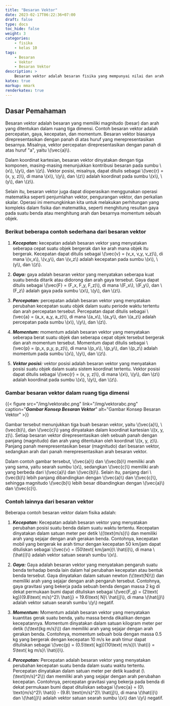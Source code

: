 ```yaml
---
title: "Besaran Vektor"
date: 2023-02-17T06:22:36+07:00
draft: false
type: docs
toc_hide: false
weight: 3
categories:
    - fisika
    - kelas 10
tags:
    - Besaran
    - Vektor
    - Besaran Vektor
description: >
    Besaran vektor adalah besaran fisika yang mempunyai nilai dan arah.
katex: true
markup: mmark
renderkatex: true
---
```


## Dasar Pemahaman

Besaran vektor adalah besaran yang memiliki magnitudo (besar) dan arah yang ditentukan dalam ruang tiga dimensi. Contoh besaran vektor adalah percepatan, gaya, kecepatan, dan momentum. Besaran vektor biasanya direpresentasikan dengan panah di atas huruf yang merepresentasikan besarnya. Misalnya, vektor percepatan direpresentasikan dengan panah di atas huruf "a", yaitu \\(\vec{a}\\).

Dalam koordinat kartesian, besaran vektor dinyatakan dengan tiga komponen, masing-masing menunjukkan kontribusi besaran pada sumbu \\(x\\), \\(y\\), dan \\(z\\). Vektor posisi, misalnya, dapat ditulis sebagai \\(\vec{r} = (x, y, z)\\), di mana \\(x\\), \\(y\\), dan \\(z\\) adalah koordinat pada sumbu \\(x\\), \\(y\\), dan \\(z\\).

Selain itu, besaran vektor juga dapat dioperasikan menggunakan operasi matematika seperti penjumlahan vektor, pengurangan vektor, dan perkalian skalar. Operasi ini memungkinkan kita untuk melakukan perhitungan yang kompleks dalam fisika dan matematika, seperti menghitung resultan gaya pada suatu benda atau menghitung arah dan besarnya momentum sebuah objek.

### Berikut beberapa contoh sederhana dari besaran vektor

1. ***Kecepatan:*** kecepatan adalah besaran vektor yang menyatakan seberapa cepat suatu objek bergerak dan ke arah mana objek itu bergerak. Kecepatan dapat ditulis sebagai \\(\vec{v} = (v_x, v_y, v_z)\\), di mana \\(v_x\\), \\(v_y\\), dan \\(v_z\\) adalah kecepatan pada sumbu \\(x\\), \\(y\\), dan \\(z\\).

2. ***Gaya:*** gaya adalah besaran vektor yang menyatakan seberapa kuat suatu benda ditarik atau didorong dan arah gaya tersebut. Gaya dapat ditulis sebagai \\(\vec{F} = (F_x, F_y, F_z)\\), di mana \\(F_x\\), \\(F_y\\), dan \\(F_z\\) adalah gaya pada sumbu \\(x\\), \\(y\\), dan \\(z\\).

3. ***Percepatan:*** percepatan adalah besaran vektor yang menyatakan perubahan kecepatan suatu objek dalam suatu periode waktu tertentu dan arah percepatan tersebut. Percepatan dapat ditulis sebagai \\(\vec{a} = (a_x, a_y, a_z)\\), di mana \\(a_x\\), \\(a_y\\), dan \\(a_z\\) adalah percepatan pada sumbu \\(x\\), \\(y\\), dan \\(z\\).

4. ***Momentum:*** momentum adalah besaran vektor yang menyatakan seberapa berat suatu objek dan seberapa cepat objek tersebut bergerak dan arah momentum tersebut. Momentum dapat ditulis sebagai \\(\vec{p} = (p_x, p_y, p_z)\\), di mana \\(p_x\\), \\(p_y\\), dan \\(p_z\\) adalah momentum pada sumbu \\(x\\), \\(y\\), dan \\(z\\).

5. ***Vektor posisi:*** vektor posisi adalah besaran vektor yang menyatakan posisi suatu objek dalam suatu sistem koordinat tertentu. Vektor posisi dapat ditulis sebagai \\(\vec{r} = (x, y, z)\\), di mana \\(x\\), \\(y\\), dan \\(z\\) adalah koordinat pada sumbu \\(x\\), \\(y\\), dan \\(z\\).

### Gambar besaran vektor dalam ruang tiga dimensi

<!-- |[![Gambar Konsep Besaran Vektor](/img/vektorabc.png "Gambar Konsep Besaran Vektor")](/img/vektorabc.png)|
|:--:|
|*Gambar Konsep Besaran Vektor*| -->
{{< figure src="/img/vektorabc.png" link="/img/vektorabc.png" caption="***Gambar Konsep Besaran Vektor***" alt="Gambar Konsep Besaran Vektor" >}}

Gambar tersebut menunjukkan tiga buah besaran vektor, yaitu \\(\vec{a}\\), \\(\vec{b}\\), dan \\(\vec{c}\\) yang dinyatakan dalam koordinat kartesian \\((x, y, z)\\). Setiap besaran vektor direpresentasikan oleh sebuah panah dengan panjang (magnitudo) dan arah yang ditentukan oleh koordinat \\((x, y, z)\\). Panjang panah merepresentasikan besar (magnitudo) dari besaran vektor, sedangkan arah dari panah merepresentasikan arah besaran vektor.

Dalam contoh gambar tersebut, \\(\vec{a}\\) dan \\(\vec{b}\\) memiliki arah yang sama, yaitu searah sumbu \\(x\\), sedangkan \\(\vec{c}\\) memiliki arah yang berbeda dari \\(\vec{a}\\) dan \\(\vec{b}\\). Selain itu, panjang dari \\(\vec{b}\\) lebih panjang dibandingkan dengan \\(\vec{a}\\) dan \\(\vec{c}\\), sehingga magnitudo \\(\vec{b}\\) lebih besar dibandingkan dengan \\(\vec{a}\\) dan \\(\vec{c}\\).

### Contoh lainnya dari besaran vektor

Beberapa contoh besaran vektor dalam fisika adalah:

1. ***Kecepatan:*** Kecepatan adalah besaran vektor yang menyatakan perubahan posisi suatu benda dalam suatu waktu tertentu. Kecepatan dinyatakan dalam satuan meter per detik \\((\text{m/s})\\) dan memiliki arah yang sejajar dengan arah gerakan benda. Contohnya, kecepatan mobil yang bergerak ke arah timur dengan kecepatan 50 km/jam dapat dituliskan sebagai \\(\vec{v} = (50\text{ km/jam})\ \hat{i}\\), di mana \\(\hat{i}\\) adalah vektor satuan searah sumbu \\(x\\).

2. ***Gaya:*** Gaya adalah besaran vektor yang menyatakan pengaruh suatu benda terhadap benda lain dalam hal perubahan kecepatan atau bentuk benda tersebut. Gaya dinyatakan dalam satuan newton (\\(\text{N}\\)) dan memiliki arah yang sejajar dengan arah pengaruh tersebut. Contohnya, gaya gravitasi yang bekerja pada sebuah benda dengan massa 2 kg di dekat permukaan bumi dapat dituliskan sebagai \\(\vec{F_g} = (2\text{ kg})(9.8\text{ m/s}^2)\ \hat{j} = 19.6\text{ N}\ \hat{j}\\), di mana \\(\hat{j}\\) adalah vektor satuan searah sumbu \\(y\\) negatif.

3. ***Momentum:*** Momentum adalah besaran vektor yang menyatakan kuantitas gerak suatu benda, yaitu massa benda dikalikan dengan kecepatannya. Momentum dinyatakan dalam satuan kilogram meter per detik (\\(\text{kg m/s}\\)) dan memiliki arah yang sejajar dengan arah gerakan benda. Contohnya, momentum sebuah bola dengan massa 0.5 kg yang bergerak dengan kecepatan 10 m/s ke arah timur dapat dituliskan sebagai \\(\vec{p} = (0.5\text{ kg})(10\text{ m/s})\ \hat{i} = 5\text{ kg m/s}\ \hat{i}\\).

4. ***Percepatan:*** Percepatan adalah besaran vektor yang menyatakan perubahan kecepatan suatu benda dalam suatu waktu tertentu. Percepatan dinyatakan dalam satuan meter per detik kuadrat (\\(\text{m/s}^2\\)) dan memiliki arah yang sejajar dengan arah perubahan kecepatan. Contohnya, percepatan gravitasi yang bekerja pada benda di dekat permukaan bumi dapat dituliskan sebagai \\(\vec{a} = (0\ \text{m/s}^2)\ \hat{i} - (9.8\ \text{m/s}^2)\ \hat{j}\\), di mana \\(\hat{i}\\) dan \\(\hat{j}\\) adalah vektor satuan searah sumbu \\(x\\) dan \\(y\\) negatif.

